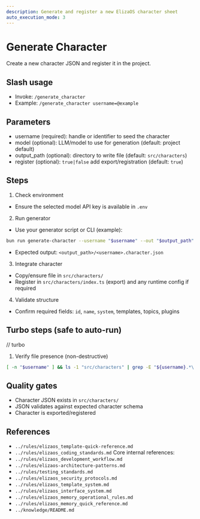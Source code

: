 ```yaml
---
description: Generate and register a new ElizaOS character sheet
auto_execution_mode: 3
---
```


# Generate Character

Create a new character JSON and register it in the project.

## Slash usage

- Invoke: `/generate_character`
- Example: `/generate_character username=@example`

## Parameters

- username (required): handle or identifier to seed the character
- model (optional): LLM/model to use for generation (default: project default)
- output_path (optional): directory to write file (default: `src/characters`)
- register (optional): `true|false` add export/registration (default: `true`)

## Steps

1. Check environment

- Ensure the selected model API key is available in `.env`

2. Run generator

- Use your generator script or CLI (example):

```bash
bun run generate-character --username "$username" --out "$output_path"
```

- Expected output: `<output_path>/<username>.character.json`

3. Integrate character

- Copy/ensure file in `src/characters/`
- Register in `src/characters/index.ts` (export) and any runtime config if required

4. Validate structure

- Confirm required fields: `id`, `name`, `system`, templates, topics, plugins

## Turbo steps (safe to auto-run)

// turbo

1. Verify file presence (non-destructive)

```bash
[ -n "$username" ] && ls -1 "src/characters" | grep -E "${username}.*\.character\.json" || true
```

## Quality gates

- Character JSON exists in `src/characters/`
- JSON validates against expected character schema
- Character is exported/registered

## References

- `../rules/elizaos_template-quick-reference.md`
- `../rules/elizaos_coding_standards.md`
  Core internal references:
- `../rules/elizaos_development_workflow.md`
- `../rules/elizaos-architecture-patterns.md`
- `../rules/testing_standards.md`
- `../rules/elizaos_security_protocols.md`
- `../rules/elizaos_template_system.md`
- `../rules/elizaos_interface_system.md`
- `../rules/elizaos_memory_operational_rules.md`
- `../rules/elizaos_memory_quick_reference.md`
- `../knowledge/README.md`
